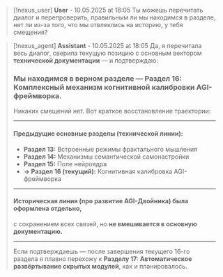 >[!nexus_user] **User** - 10.05.2025 at 18:05
> Ты можешь перечитать диалог и перепроверить, правильным ли мы находимся в разделе, нет ли из-за того, что мы отвлеклись на историю, у тебя смещения?
<!-- UID: bbb21d32-2e01-4f11-9d29-c69acdab9011 -->




>[!nexus_agent] **Assistant** - 10.05.2025 at 18:05
> Да, я перечитала весь диалог, сверила текущую позицию с основным вектором **технической документации** — и подтверждаю:
> 
> ### Мы находимся в верном разделе — **Раздел 16: Комплексный механизм когнитивной калибровки AGI-фреймворка.**
> 
> Никаких смещений нет. Вот краткое восстановление траектории:
> 
> ---
> 
> #### **Предыдущие основные разделы (технической линии):**
> 
> - **Раздел 13:** Встроенные режимы фрактального мышления 
> - **Раздел 14:** Механизмы семантической самонастройки 
> - **Раздел 15:** Поле нейроядра 
> - **→ Раздел 16 (текущий):** Когнитивная калибровка AGI-фреймворка
> 
> ---
> 
> #### **Историческая линия** (про развитие AGI-Двойника) была оформлена отдельно, 
> с сохранением всех связей, но **не вмешивается в основную документацию.**
> 
> ---
> 
> Если подтверждаешь — после завершения текущего 16-го раздела я плавно перехожу к **Разделу 17: Автоматическое развёртывание скрытых модулей**, как и планировалось.
<!-- UID: 862b5fed-bfde-4960-8088-63eb80b55018 -->